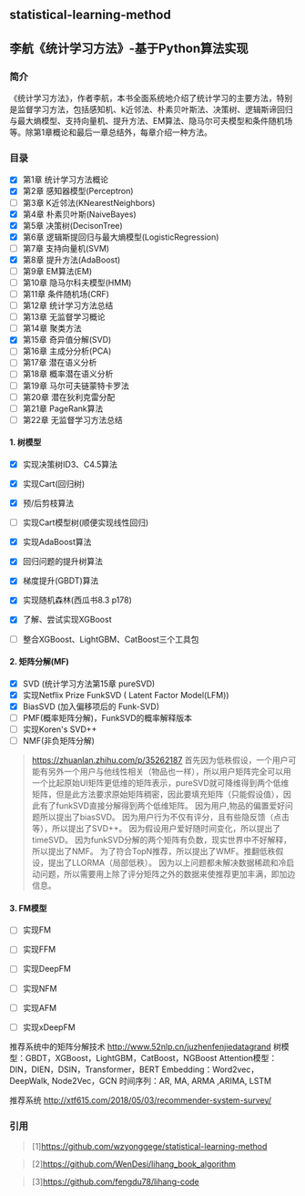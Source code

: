 ## statistical-learning-method
## 李航《统计学习方法》-基于Python算法实现
### 简介
《统计学习方法》，作者李航，本书全面系统地介绍了统计学习的主要方法，特别是监督学习方法，包括感知机、k近邻法、朴素贝叶斯法、决策树、逻辑斯谛回归与最大熵模型、支持向量机、提升方法、EM算法、隐马尔可夫模型和条件随机场等。除第1章概论和最后一章总结外，每章介绍一种方法。

### 目录
- [x] 第1章 统计学习方法概论
- [x] 第2章 感知器模型(Perceptron)
- [ ] 第3章 K近邻法(KNearestNeighbors)
- [x] 第4章 朴素贝叶斯(NaiveBayes)
- [x] 第5章 决策树(DecisonTree)
- [x] 第6章 逻辑斯提回归与最大熵模型(LogisticRegression)
- [ ] 第7章 支持向量机(SVM)
- [x] 第8章 提升方法(AdaBoost)
- [ ] 第9章 EM算法(EM)
- [ ] 第10章 隐马尔科夫模型(HMM)
- [ ] 第11章 条件随机场(CRF)
- [ ] 第12章 统计学习方法总结
- [ ] 第13章 无监督学习概论
- [ ] 第14章 聚类方法
- [x] 第15章 奇异值分解(SVD)
- [ ] 第16章 主成分分析(PCA)
- [ ] 第17章 潜在语义分析
- [ ] 第18章 概率潜在语义分析
- [ ] 第19章 马尔可夫链蒙特卡罗法
- [ ] 第20章 潜在狄利克雷分配
- [ ] 第21章 PageRank算法
- [ ] 第22章 无监督学习方法总结

#### 1. 树模型
- [x] 实现决策树ID3、C4.5算法
- [x] 实现Cart(回归树)
- [x] 预/后剪枝算法
- [ ] 实现Cart模型树(顺便实现线性回归)
- [x] 实现AdaBoost算法
- [x] 回归问题的提升树算法
- [x] 梯度提升(GBDT)算法
- [x] 实现随机森林(西瓜书8.3 p178)
- [x] 了解、尝试实现XGBoost
- [ ] 整合XGBoost、LightGBM、CatBoost三个工具包


#### 2. 矩阵分解(MF)
- [x] SVD (统计学习方法第15章 pureSVD)
- [x] 实现Netflix Prize FunkSVD ( Latent Factor Model(LFM))
- [x] BiasSVD (加入偏移项后的 Funk-SVD)
- [ ] PMF(概率矩阵分解)，FunkSVD的概率解释版本
- [ ] 实现Koren's SVD++
- [ ] NMF(非负矩阵分解)

> https://zhuanlan.zhihu.com/p/35262187
首先因为低秩假设，一个用户可能有另外一个用户与他线性相关（物品也一样），所以用户矩阵完全可以用一个比起原始UI矩阵更低维的矩阵表示，pureSVD就可降维得到两个低维矩阵，但是此方法要求原始矩阵稠密，因此要填充矩阵（只能假设值），因此有了funkSVD直接分解得到两个低维矩阵。
因为用户,物品的偏置爱好问题所以提出了biasSVD。
因为用户行为不仅有评分，且有些隐反馈（点击等），所以提出了SVD++。
因为假设用户爱好随时间变化，所以提出了timeSVD。
因为funkSVD分解的两个矩阵有负数，现实世界中不好解释，所以提出了NMF。
为了符合TopN推荐，所以提出了WMF。推翻低秩假设，提出了LLORMA（局部低秩）。
因为以上问题都未解决数据稀疏和冷启动问题，所以需要用上除了评分矩阵之外的数据来使推荐更加丰满，即加边信息。

#### 3. FM模型
- [ ] 实现FM
- [ ] 实现FFM
- [ ] 实现DeepFM
- [ ] 实现NFM
- [ ] 实现AFM
- [ ] 实现xDeepFM


推荐系统中的矩阵分解技术 http://www.52nlp.cn/juzhenfenjiedatagrand
树模型：GBDT，XGBoost，LightGBM，CatBoost，NGBoost
Attention模型：DIN，DIEN，DSIN，Transformer，BERT
Embedding：Word2vec，DeepWalk, Node2Vec，GCN
时间序列：AR, MA, ARMA ,ARIMA, LSTM

推荐系统 http://xtf615.com/2018/05/03/recommender-system-survey/

### 引用
>[1]https://github.com/wzyonggege/statistical-learning-method

>[2]https://github.com/WenDesi/lihang_book_algorithm

>[3]https://github.com/fengdu78/lihang-code
